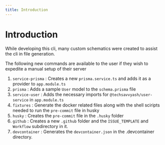 ```yaml
---
title: Introduction
---
```


<head>
  <title>Stencil-Cli Introduction</title>
</head>
<p>

# Introduction

While developing this cli, many custom schematics were created to assist the cli in file generation.

The following new commands are available to the user if they wish to expedite a manual setup of their server

1. `service-prisma` : Creates a new `prisma.service.ts` and adds it as a provider to `app.module.ts`
2. `prisma` : Adds a sample `User` model to the `schema.prisma` file
3. `service-user` : Adds the necessary imports for `@techsavvyash/user-service` in `app.module.ts`
4. `fixtures` : Generate the docker related files along with the shell sciripts needed to run the `pre-commit` file in husky
5. `husky` : Creates the `pre-commit` file in the `.husky` folder
6. `github` : Creates a new `.github` folder and the `ISSUE_TEMPLATE` and `Workflow` subdirectory in it.
7. `devcontainer` : Generates the `devcontainer.json` in the .devcontainer directory.

</p>
